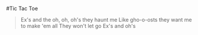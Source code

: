 #Tic Tac Toe
>Ex's and the oh, oh, oh's they haunt me
>Like gho-o-osts they want me to make 'em all
>They won't let go
>Ex's and oh's
